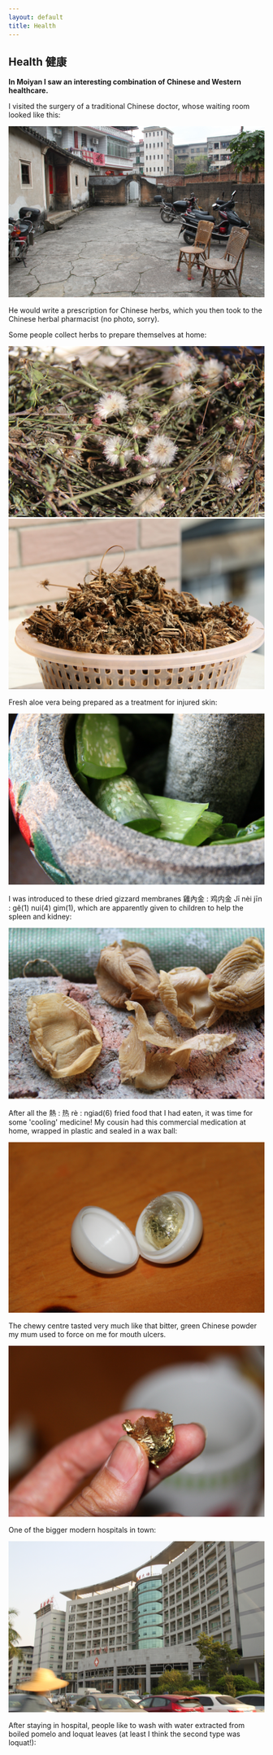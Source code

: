 ```yaml
---
layout: default
title: Health
---
```


<h2>Health 健康</h2>

<section class="example-image">
  <p><strong>In Moiyan I saw an interesting combination of Chinese and Western healthcare.</strong></p>
</section>

<section class="example-image">
  <p>I visited the surgery of a traditional Chinese doctor, whose waiting room looked like this:</p>
  <img src="images/IMG_6075.jpg" alt="Traditional Chinese doctor's waiting room" />
</section>

<section class="example-image">
  <p>He would write a prescription for Chinese herbs, which you then took to the Chinese herbal pharmacist (no photo, sorry).</p>
</section>

<section class="example-image">
  <p>Some people collect herbs to prepare themselves at home:</p>
  <img src="images/IMG_6206.jpg" alt="Herbs being collected for home preparation" />
  <img src="images/IMG_6348.jpg" alt="More herbs prepared at home" />
</section>

<section class="example-image">
  <p>Fresh aloe vera being prepared as a treatment for injured skin:</p>
  <img src="images/IMG_6404.jpg" alt="Aloe vera treatment preparation" />
</section>

<section class="example-image">
  <p>I was introduced to these dried gizzard membranes 雞內金 : 鸡内金 Jī nèi jīn : gê(1) nui(4) gim(1), which are apparently given to children to help the spleen and kidney:</p>
  <img src="images/IMG_5671.jpg" alt="Dried gizzard membranes for traditional treatment" />
</section>

<section class="example-image">
  <p>After all the 熱 : 热 rè : ngiad(6) fried food that I had eaten, it was time for some 'cooling' medicine! My cousin had this commercial medication at home, wrapped in plastic and sealed in a wax ball:</p>
  <img src="images/IMG_6239.jpg" alt="Cooling medicine in wax ball" />
  <p>The chewy centre tasted very much like that bitter, green Chinese powder my mum used to force on me for mouth ulcers.</p>
  <img src="images/IMG_6242.jpg" alt="Chewy centre of traditional medicine" />
</section>

<section class="example-image">
  <p>One of the bigger modern hospitals in town:</p>
  <img src="images/IMG_6394.jpg" alt="Modern hospital in Moiyan" />
</section>

<section class="example-image">
  <p>After staying in hospital, people like to wash with water extracted from boiled pomelo and loquat leaves (at least I think the second type was loquat!):</p>
</section>
